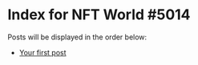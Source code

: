 # Index for NFT World #5014
Posts will be displayed in the order below:

- [Your first post](./001-first.md)

